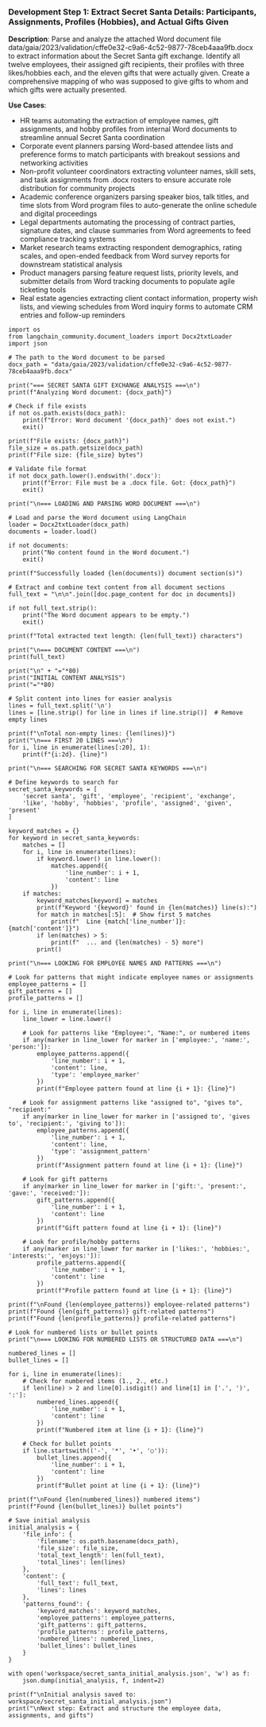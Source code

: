 ### Development Step 1: Extract Secret Santa Details: Participants, Assignments, Profiles (Hobbies), and Actual Gifts Given

**Description**: Parse and analyze the attached Word document file data/gaia/2023/validation/cffe0e32-c9a6-4c52-9877-78ceb4aaa9fb.docx to extract information about the Secret Santa gift exchange. Identify all twelve employees, their assigned gift recipients, their profiles with three likes/hobbies each, and the eleven gifts that were actually given. Create a comprehensive mapping of who was supposed to give gifts to whom and which gifts were actually presented.

**Use Cases**:
- HR teams automating the extraction of employee names, gift assignments, and hobby profiles from internal Word documents to streamline annual Secret Santa coordination
- Corporate event planners parsing Word-based attendee lists and preference forms to match participants with breakout sessions and networking activities
- Non-profit volunteer coordinators extracting volunteer names, skill sets, and task assignments from .docx rosters to ensure accurate role distribution for community projects
- Academic conference organizers parsing speaker bios, talk titles, and time slots from Word program files to auto-generate the online schedule and digital proceedings
- Legal departments automating the processing of contract parties, signature dates, and clause summaries from Word agreements to feed compliance tracking systems
- Market research teams extracting respondent demographics, rating scales, and open-ended feedback from Word survey reports for downstream statistical analysis
- Product managers parsing feature request lists, priority levels, and submitter details from Word tracking documents to populate agile ticketing tools
- Real estate agencies extracting client contact information, property wish lists, and viewing schedules from Word inquiry forms to automate CRM entries and follow-up reminders

```
import os
from langchain_community.document_loaders import Docx2txtLoader
import json

# The path to the Word document to be parsed
docx_path = "data/gaia/2023/validation/cffe0e32-c9a6-4c52-9877-78ceb4aaa9fb.docx"

print("=== SECRET SANTA GIFT EXCHANGE ANALYSIS ===\n")
print(f"Analyzing Word document: {docx_path}")

# Check if file exists
if not os.path.exists(docx_path):
    print(f"Error: Word document '{docx_path}' does not exist.")
    exit()

print(f"File exists: {docx_path}")
file_size = os.path.getsize(docx_path)
print(f"File size: {file_size} bytes")

# Validate file format
if not docx_path.lower().endswith('.docx'):
    print(f"Error: File must be a .docx file. Got: {docx_path}")
    exit()

print("\n=== LOADING AND PARSING WORD DOCUMENT ===\n")

# Load and parse the Word document using LangChain
loader = Docx2txtLoader(docx_path)
documents = loader.load()

if not documents:
    print("No content found in the Word document.")
    exit()

print(f"Successfully loaded {len(documents)} document section(s)")

# Extract and combine text content from all document sections
full_text = "\n\n".join([doc.page_content for doc in documents])

if not full_text.strip():
    print("The Word document appears to be empty.")
    exit()

print(f"Total extracted text length: {len(full_text)} characters")

print("\n=== DOCUMENT CONTENT ===\n")
print(full_text)

print("\n" + "="*80)
print("INITIAL CONTENT ANALYSIS")
print("="*80)

# Split content into lines for easier analysis
lines = full_text.split('\n')
lines = [line.strip() for line in lines if line.strip()]  # Remove empty lines

print(f"\nTotal non-empty lines: {len(lines)}")
print("\n=== FIRST 20 LINES ===\n")
for i, line in enumerate(lines[:20], 1):
    print(f"{i:2d}. {line}")

print("\n=== SEARCHING FOR SECRET SANTA KEYWORDS ===\n")

# Define keywords to search for
secret_santa_keywords = [
    'secret santa', 'gift', 'employee', 'recipient', 'exchange', 
    'like', 'hobby', 'hobbies', 'profile', 'assigned', 'given', 'present'
]

keyword_matches = {}
for keyword in secret_santa_keywords:
    matches = []
    for i, line in enumerate(lines):
        if keyword.lower() in line.lower():
            matches.append({
                'line_number': i + 1,
                'content': line
            })
    if matches:
        keyword_matches[keyword] = matches
        print(f"Keyword '{keyword}' found in {len(matches)} line(s):")
        for match in matches[:5]:  # Show first 5 matches
            print(f"  Line {match['line_number']}: {match['content']}")
        if len(matches) > 5:
            print(f"  ... and {len(matches) - 5} more")
        print()

print("\n=== LOOKING FOR EMPLOYEE NAMES AND PATTERNS ===\n")

# Look for patterns that might indicate employee names or assignments
employee_patterns = []
gift_patterns = []
profile_patterns = []

for i, line in enumerate(lines):
    line_lower = line.lower()
    
    # Look for patterns like "Employee:", "Name:", or numbered items
    if any(marker in line_lower for marker in ['employee:', 'name:', 'person:']):
        employee_patterns.append({
            'line_number': i + 1,
            'content': line,
            'type': 'employee_marker'
        })
        print(f"Employee pattern found at line {i + 1}: {line}")
    
    # Look for assignment patterns like "assigned to", "gives to", "recipient:"
    if any(marker in line_lower for marker in ['assigned to', 'gives to', 'recipient:', 'giving to']):
        employee_patterns.append({
            'line_number': i + 1,
            'content': line,
            'type': 'assignment_pattern'
        })
        print(f"Assignment pattern found at line {i + 1}: {line}")
    
    # Look for gift patterns
    if any(marker in line_lower for marker in ['gift:', 'present:', 'gave:', 'received:']):
        gift_patterns.append({
            'line_number': i + 1,
            'content': line
        })
        print(f"Gift pattern found at line {i + 1}: {line}")
    
    # Look for profile/hobby patterns
    if any(marker in line_lower for marker in ['likes:', 'hobbies:', 'interests:', 'enjoys:']):
        profile_patterns.append({
            'line_number': i + 1,
            'content': line
        })
        print(f"Profile pattern found at line {i + 1}: {line}")

print(f"\nFound {len(employee_patterns)} employee-related patterns")
print(f"Found {len(gift_patterns)} gift-related patterns")
print(f"Found {len(profile_patterns)} profile-related patterns")

# Look for numbered lists or bullet points
print("\n=== LOOKING FOR NUMBERED LISTS OR STRUCTURED DATA ===\n")

numbered_lines = []
bullet_lines = []

for i, line in enumerate(lines):
    # Check for numbered items (1., 2., etc.)
    if len(line) > 2 and line[0].isdigit() and line[1] in ['.', ')', ':']:
        numbered_lines.append({
            'line_number': i + 1,
            'content': line
        })
        print(f"Numbered item at line {i + 1}: {line}")
    
    # Check for bullet points
    if line.startswith(('-', '*', '•', '○')):
        bullet_lines.append({
            'line_number': i + 1,
            'content': line
        })
        print(f"Bullet point at line {i + 1}: {line}")

print(f"\nFound {len(numbered_lines)} numbered items")
print(f"Found {len(bullet_lines)} bullet points")

# Save initial analysis
initial_analysis = {
    'file_info': {
        'filename': os.path.basename(docx_path),
        'file_size': file_size,
        'total_text_length': len(full_text),
        'total_lines': len(lines)
    },
    'content': {
        'full_text': full_text,
        'lines': lines
    },
    'patterns_found': {
        'keyword_matches': keyword_matches,
        'employee_patterns': employee_patterns,
        'gift_patterns': gift_patterns,
        'profile_patterns': profile_patterns,
        'numbered_lines': numbered_lines,
        'bullet_lines': bullet_lines
    }
}

with open('workspace/secret_santa_initial_analysis.json', 'w') as f:
    json.dump(initial_analysis, f, indent=2)

print(f"\nInitial analysis saved to: workspace/secret_santa_initial_analysis.json")
print("\nNext step: Extract and structure the employee data, assignments, and gifts")
```